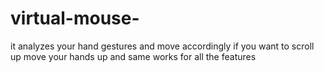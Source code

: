 # virtual-mouse-
it analyzes your hand gestures and move accordingly  if you want to scroll up move your hands up and same works for all the features
